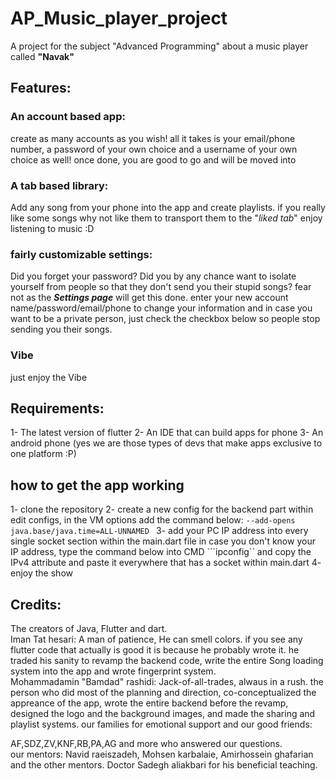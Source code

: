 # AP_Music_player_project
A project for the subject "Advanced Programming" about a music player called <b>"Navak"</b>
</br>
## Features:
### An account based app:
create as many accounts as you wish! all it takes is your email/phone number, a password of your own choice and a username of your own choice as well!
once done, you are good to go and will be moved into
</br>
### A tab based library:
Add any song from your phone into the app and create playlists. if you really like some songs why not like them to transport them to the "<i>liked tab</i>"
enjoy listening to music :D
</br>
### fairly customizable settings:
Did you forget your password? Did you by any chance want to isolate yourself from people so that they don't send you their stupid songs? fear not as the <b><i>Settings page</i></b> will get this done. enter your new account name/password/email/phone to change your information and in case you want to be a private person, just check the checkbox below so people stop sending you their songs.
</br>
### Vibe
just enjoy the Vibe
</br>
## Requirements:
1- The latest version of flutter
2- An IDE that can build apps for phone
3- An android phone (yes we are those types of devs that make apps exclusive to one platform :P)
</br>
## how to get the app working
1- clone the repository
2- create a new config for the backend part
   within edit configs, in the VM options add the command below:
```--add-opens java.base/java.time=ALL-UNNAMED ```
3- add your PC IP address into every single socket section within the main.dart file
   in case you don't know your IP address, type the command below into CMD
```ipconfig``
and copy the IPv4 attribute and paste it everywhere that has a socket within main.dart
4- enjoy the show


## Credits:
The creators of Java, Flutter and dart.
</br>
Iman Tat hesari: A man of patience, He can smell colors. if you see any flutter code that actually is good it is because he probably wrote it. he traded his sanity to revamp the backend code, write the entire Song loading system into the app and wrote fingerprint system.
</br>
Mohammadamin "Bamdad" rashidi: Jack-of-all-trades, alwaus in a rush. the person who did most of the planning and direction, co-conceptualized the appreance of the app, wrote the entire backend before the revamp, designed the logo and the background images, and made the sharing and playlist systems.
our families for emotional support and our good friends:

AF,SDZ,ZV,KNF,RB,PA,AG and more who answered our questions. 
</br>
our mentors:
Navid raeiszadeh, Mohsen karbalaie, Amirhossein ghafarian and the other mentors.
Doctor Sadegh aliakbari for his beneficial teaching.







